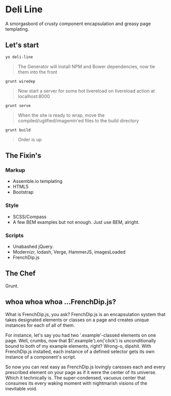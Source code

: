 # Deli Line

A smorgasbord of crusty component encapsulation and greasy page templating.

## Let's start

    yo deli-line

> The Generator will install NPM and Bower dependencies, now tie them into the front

    grunt wiredep

> Now start a server for some hot livereload on livereload action at localhost:8000

    grunt serve

> When the site is ready to wrap, move the compiled/uglified/imagemin'ed files to the build directory

    grunt build

> Order is up

## The Fixin's

### Markup

* Assemble.io templating
* HTML5
* Bootstrap

### Style

* SCSS/Compass
* A few BEM examples but not enough. Just use BEM, alright.

### Scripts

* Unabashed jQuery.
* Modernizr, lodash, Verge, HammerJS, imagesLoaded
* FrenchDip.js

## The Chef
Grunt.

## whoa whoa whoa ...FrenchDip.js?

What is FrenchDip.js, you ask? FrenchDip.js is an encapsulation system that takes designated elements or classes on a page and creates unique instances for each of all of them.

For instance, let's say you had two '.example'-classed elements on one page. Well, crumbs, now that $('.example').on('click') is unconditionally bound to both of my example elements, right? Wrong-o, dipshit. With FrenchDip.js installed, each instance of a defined selector gets its own instance of a component's script.

So now you can rest easy as FrenchDip.js lovingly caresses each and every prescribed element on your page as if it were the center of its universe. Which it technically is. The super-condensed, vacuous center that consumes its every waking moment with nightmarish visions of the inevitable void.